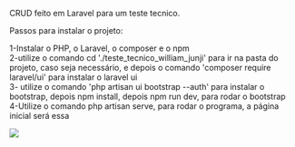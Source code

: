 CRUD feito em Laravel para um teste tecnico.

Passos para instalar o projeto: 

1-Instalar o PHP, o Laravel, o composer e o npm <br>
2-utilize o comando  cd './teste_tecnico_william_junji' para ir na pasta do projeto, caso seja necessário, e depois o comando 'composer require laravel/ui' para instalar o laravel ui <br>
3- utilize o comando 'php artisan ui bootstrap --auth' para instalar o bootstrap, depois npm install, depois npm run dev, para rodar o bootstrap <br>
4-Utilize o comando php artisan serve, para rodar o programa, a página inicial será essa <br>

<img src="https://photos.fife.usercontent.google.com/pw/ABLVV861sRYzRp9tCBse7uuWfQg0xL2j9VY03cgE7J-3M3kfDRrs1g1v_5Z7UQ=w1837-h953-s-no-gm?authuser=0">
